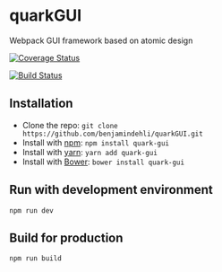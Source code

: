 # quarkGUI
Webpack GUI framework based on atomic design


[![Coverage Status](https://coveralls.io/repos/github/benjamindehli/quarkGUI/badge.svg?branch=master)](https://coveralls.io/github/benjamindehli/quarkGUI?branch=master)

[![Build Status](https://travis-ci.org/benjamindehli/quarkGUI.svg?branch=master)](https://travis-ci.org/benjamindehli/quarkGUI)

## Installation

- Clone the repo: `git clone https://github.com/benjamindehli/quarkGUI.git`
- Install with [npm](https://www.npmjs.com): `npm install quark-gui`
- Install with [yarn](https://github.com/yarnpkg/yarn): `yarn add quark-gui`
- Install with [Bower](https://bower.io): `bower install quark-gui`


## Run with development environment

```
npm run dev
```

## Build for production
```
npm run build
```
